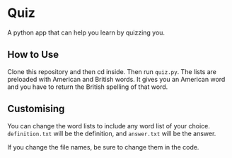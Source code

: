 # Quiz
A python app that can help you learn by quizzing you.

## How to Use

Clone this repository and then cd inside. Then run `quiz.py`. The lists are preloaded with American and British words. It gives you an American word and you have to return the British spelling of that word. 

## Customising

You can change the word lists to include any word list of your choice. `definition.txt` will be the definition, and `answer.txt` will be the answer.

If you change the file names, be sure to change them in the code.
